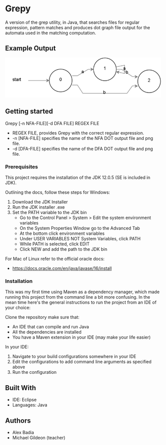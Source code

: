 # Grepy
A version of the grep utility, in Java, that searches files for regular expression, pattern matches and produces dot graph file output for the automata used in the matching computation.

## Example Output

![Example DFA](src/grep/graphs/-1402109018162850480.png?raw=true "Example DFA")

## Getting started

  Grepy [-n NFA-FILE][-d DFA FILE] REGEX FILE

  - REGEX FILE, provides Grepy with the correct regular expression.
  - -n [NFA-FILE] specifies the name of the NFA DOT output file and png file.
  - -d [DFA-FILE] specifies the name of the DFA DOT output file and png file.
  
### Prerequisites

This project requires the installation of the JDK 12.0.5 (SE is included in JDK).

Outlining the docs, follow these steps for Windows:

  1. Download the JDK Installer
  2. Run the JDK installer .exe
  3. Set the PATH variable to the JDK bin
      * Go to the Control Panel > System > Edit the system environment variables
      * On the System Properties Window go to the Advanced Tab
      * At the bottom click environment variables
      * Under USER VARIABLES NOT System Variables, click PATH
      * While PATH is selected, click EDIT
      * Click NEW and add the path to the JDK bin
  
For Mac of Linux refer to the official oracle docs:
  - https://docs.oracle.com/en/java/javase/16/install
  
### Installation
This was my first time using Maven as a dependency manager, which made
running this project from the command line a bit more confusing. In the mean time
here's the general instructions to run the project from an IDE of your choice:


Clone the repository make sure that:
  - An IDE that can compile and run Java
  - All the dependencies are installed
  - You have a Maven extension in your IDE (may make your life easier)

In your IDE:

  1. Navigate to your build configurations somewhere in your IDE
  2. Edit the configurations to add command line arguments as specified above
  3. Run the configuration

## Built With

- IDE: Eclipse
- Languages: Java

## Authors
- Alex Badia
- Michael Gildeon (teacher)
